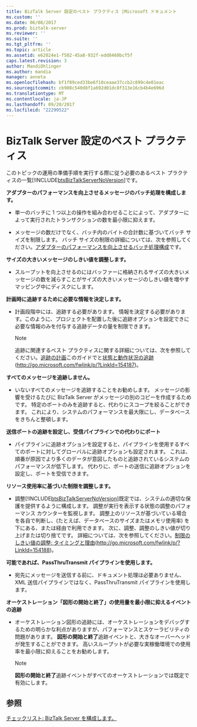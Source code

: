 ```yaml
---
title: BizTalk Server 設定のベスト プラクティス |Microsoft ドキュメント
ms.custom: ''
ms.date: 06/08/2017
ms.prod: biztalk-server
ms.reviewer: ''
ms.suite: ''
ms.tgt_pltfrm: ''
ms.topic: article
ms.assetid: e62024e1-f502-45a8-932f-edd8460bcf5f
caps.latest.revision: 3
author: MandiOhlinger
ms.author: mandia
manager: anneta
ms.openlocfilehash: bf1f89ced33be6f10ceaae37ccb2c899c4e01eac
ms.sourcegitcommit: cb908c540d8f1a692d01dc8f313e16cb4b4e696d
ms.translationtype: MT
ms.contentlocale: ja-JP
ms.lasthandoff: 09/20/2017
ms.locfileid: "22299522"
---
```

# <a name="best-practices-for-biztalk-server-settings"></a>BizTalk Server 設定のベスト プラクティス
このトピックの運用の準備手順を実行する際に従う必要のあるベスト プラクティスの一覧[!INCLUDE[btsBizTalkServerNoVersion](../includes/btsbiztalkservernoversion-md.md)]です。  
  
 **アダプターのパフォーマンスを向上させるメッセージのバッチ処理を構成します。**  
  
-   単一のバッチに 1 つ以上の操作を組み合わせることによって、アダプターによって実行されたトランザクションの数を最小限に抑えます。  
  
-   メッセージの数だけでなく、バッチ内のバイトの合計数に基づいてバッチ サイズを制限します。 バッチ サイズの制限の詳細については、次を参照してください。[アダプターのパフォーマンスを向上させるバッチ処理構成](../technical-guides/configuring-batching-to-improve-adapter-performance.md)です。  
  
 **サイズの大きいメッセージのしきい値を調整します。**  
  
-   スループットを向上させるのにはバッファーに格納されるサイズの大きいメッセージの数を減らすことがサイズの大きいメッセージのしきい値を増やすマッピング中にディスクにします。  
  
 **計画時に追跡するために必要な情報を決定します。**  
  
-   計画段階中には、追跡する必要があります。 情報を決定する必要があります。このように、プロジェクトを配置した後に追跡オプションを設定できに必要な情報のみを付与する追跡データの量を制限できます。  
  
    > [!NOTE]  
    >  追跡に関連するベスト プラクティスに関する詳細については、次を参照してください。[追跡の計画](../technical-guides/planning-for-tracking.md)このガイドでと[状態と動作状況の追跡](http://go.microsoft.com/fwlink/p/?LinkId=154187)(http://go.microsoft.com/fwlink/p/?LinkId=154187)。  
  
 **すべてのメッセージを追跡しません。**  
  
-   いないすべてのメッセージを追跡することをお勧めします。 メッセージの影響を受けるたびに BizTalk Server がメッセージの別のコピーを作成するためです。 特定のポートのみを追跡すると、代わりにスコープを絞ることができます。 これにより、システムのパフォーマンスを最大限にし、データベースをきちんと整頓します。  
  
 **送信ポートの追跡を設定し、受信パイプラインでの代わりにポート**  
  
-   パイプラインに追跡オプションを設定すると、パイプラインを使用するすべてのポートに対してグローバルに追跡オプションも設定されます。 これは、順番が原因でより多くのデータが意図したものと追跡されているシステムのパフォーマンスが低下します。 代わりに、ポートの送信に追跡オプションを設定し、ポートを受信できます。  
  
 **リソース使用率に基づいた制限を調整します。**  
  
-   調整[!INCLUDE[btsBizTalkServerNoVersion](../includes/btsbiztalkservernoversion-md.md)]既定では、システムの適切な保護を提供するように構成します。 調整が実行を表示する状態の調整のパフォーマンス カウンターを監視します。 調整上のリソースが基づいている場合を各自で判断し、(たとえば、データベースのサイズまたはメモリ使用率) を下にある、または経由で利用できます。 次に、調整、調整のしきい値が切り上げまたは切り捨てです。 詳細については、次を参照してください。[制限のしきい値の調整: タイミングと理由](http://go.microsoft.com/fwlink/p/?LinkId=154188)(http://go.microsoft.com/fwlink/p/?LinkId=154188)。  
  
 **可能であれば、PassThruTransmit パイプラインを使用します。**  
  
-   宛先にメッセージを送信する前に、ドキュメント処理は必要ありません、XML 送信パイプラインではなく、PassThruTransmit パイプラインを使用します。  
  
 **オーケストレーション「図形の開始と終了」の使用量を最小限に抑えるイベントの追跡**  
  
-   オーケストレーション図形の追跡には、オーケストレーションをデバッグするための明らかな利点がありますが、パフォーマンスとスケーラビリティの問題があります。 **図形の開始と終了**追跡イベントと、大きなオーバーヘッドが発生することができます。 高いスループットが必要な実稼働環境での使用率を最小限に抑えることをお勧めします。  
  
    > [!NOTE]  
    >  **図形の開始と終了**追跡イベントがすべてのオーケストレーションでは既定で有効にします。  
  
## <a name="see-also"></a>参照  
 [チェックリスト: BizTalk Server を構成します。](../technical-guides/checklist-configuring-biztalk-server.md)